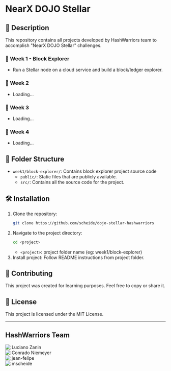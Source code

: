 # NearX DOJO Stellar

## 🚀 Description
This repository contains all projects developed by HashWarriors team to accomplish "NearX DOJO Stellar" challenges.

### 📅 Week 1 - Block Explorer
- Run a Stellar node on a cloud service and build a block/ledger explorer.

### 📅 Week 2 
- Loading...

### 📅 Week 3 
- Loading...

### 📅 Week 4 
- Loading...

## 📂 Folder Structure
- `week1/block-explorer/`: Contains block explorer project source code
   - `public/`: Static files that are publicly available.
   - `src/`: Contains all the source code for the project.

## 🛠️ Installation
1. Clone the repository:
   ```bash
   git clone https://github.com/scheide/dojo-stellar-hashwarriors
   ```
2. Navigate to the project directory:
   ```bash
   cd <project>
   ```
   - `<project>`: project folder name (eg: week1/block-explorer)
3. Install project:
   Follow README instructions from project folder.

## 🤝 Contributing
This project was created for learning purposes. Feel free to copy or share it.

## 📜 License
This project is licensed under the MIT License.

---
## HashWarriors Team
<div style="display: flex;"> <img src="https://img.icons8.com/color/24/000000/discord-logo.png"/>&nbsp;Luciano Zanin</div> 
<div style="display: flex;"> <img src="https://img.icons8.com/color/24/000000/discord-logo.png"/>&nbsp;Conrado Niemeyer </div> 
<div style="display: flex;"> <img src="https://img.icons8.com/color/24/000000/discord-logo.png"/>&nbsp;jean-felipe </div> 
<div style="display: flex;"> <img src="https://img.icons8.com/color/24/000000/discord-logo.png"/>&nbsp;mscheide</div> 